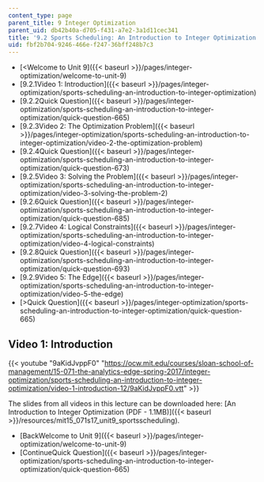 ```yaml
---
content_type: page
parent_title: 9 Integer Optimization
parent_uid: db42b40a-d705-f431-a7e2-3a1d11cec341
title: '9.2 Sports Scheduling: An Introduction to Integer Optimization '
uid: fbf2b704-9246-466e-f247-36bff248b7c3
---
```


*   [<Welcome to Unit 9]({{< baseurl >}}/pages/integer-optimization/welcome-to-unit-9)
*   [9.2.1Video 1: Introduction]({{< baseurl >}}/pages/integer-optimization/sports-scheduling-an-introduction-to-integer-optimization)
*   [9.2.2Quick Question]({{< baseurl >}}/pages/integer-optimization/sports-scheduling-an-introduction-to-integer-optimization/quick-question-665)
*   [9.2.3Video 2: The Optimization Problem]({{< baseurl >}}/pages/integer-optimization/sports-scheduling-an-introduction-to-integer-optimization/video-2-the-optimization-problem)
*   [9.2.4Quick Question]({{< baseurl >}}/pages/integer-optimization/sports-scheduling-an-introduction-to-integer-optimization/quick-question-673)
*   [9.2.5Video 3: Solving the Problem]({{< baseurl >}}/pages/integer-optimization/sports-scheduling-an-introduction-to-integer-optimization/video-3-solving-the-problem-2)
*   [9.2.6Quick Question]({{< baseurl >}}/pages/integer-optimization/sports-scheduling-an-introduction-to-integer-optimization/quick-question-685)
*   [9.2.7Video 4: Logical Constraints]({{< baseurl >}}/pages/integer-optimization/sports-scheduling-an-introduction-to-integer-optimization/video-4-logical-constraints)
*   [9.2.8Quick Question]({{< baseurl >}}/pages/integer-optimization/sports-scheduling-an-introduction-to-integer-optimization/quick-question-693)
*   [9.2.9Video 5: The Edge]({{< baseurl >}}/pages/integer-optimization/sports-scheduling-an-introduction-to-integer-optimization/video-5-the-edge)
*   [\>Quick Question]({{< baseurl >}}/pages/integer-optimization/sports-scheduling-an-introduction-to-integer-optimization/quick-question-665)

Video 1: Introduction
---------------------

{{< youtube "9aKidJvppF0" "https://ocw.mit.edu/courses/sloan-school-of-management/15-071-the-analytics-edge-spring-2017/integer-optimization/sports-scheduling-an-introduction-to-integer-optimization/video-1-introduction-12/9aKidJvppF0.vtt" >}}

The slides from all videos in this lecture can be downloaded here: [An Introduction to Integer Optimization (PDF - 1.1MB)]({{< baseurl >}}/resources/mit15_071s17_unit9_sportsscheduling).

*   [BackWelcome to Unit 9]({{< baseurl >}}/pages/integer-optimization/welcome-to-unit-9)
*   [ContinueQuick Question]({{< baseurl >}}/pages/integer-optimization/sports-scheduling-an-introduction-to-integer-optimization/quick-question-665)